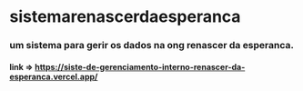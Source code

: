 # sistemarenascerdaesperanca
### um sistema para gerir os dados na ong renascer da esperanca.

#### link => https://siste-de-gerenciamento-interno-renascer-da-esperanca.vercel.app/